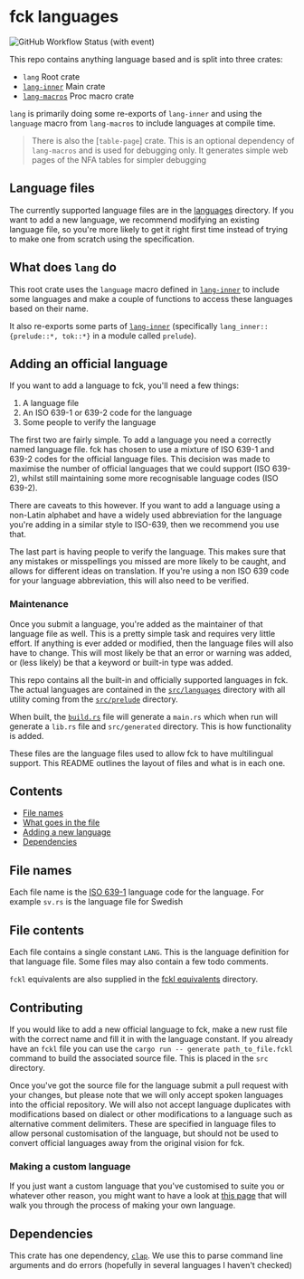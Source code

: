 # fck languages

![GitHub Workflow Status (with event)](https://img.shields.io/github/actions/workflow/status/fck-language/lang/test.yaml?style=for-the-badge&label=Tests)

This repo contains anything language based and is split into three crates:
- `lang` Root crate
- [`lang-inner`] Main crate 
- [`lang-macros`] Proc macro crate

`lang` is primarily doing some re-exports of `lang-inner` and using the `language` macro from `lang-macros` to include languages at compile time.

> There is also the [`table-page`] crate. This is an optional dependency of `lang-macros` and is used for debugging only. It generates simple web pages of the NFA tables for simpler debugging

## Language files

The currently supported language files are in the [languages](languages) directory. If you want to add a new language, we recommend modifying an existing language file, so you're more likely to get it right first time instead of trying to make one from scratch using the specification.

## What does `lang` do

This root crate uses the `language` macro defined in [`lang-inner`] to include some languages and make a couple of functions to access these languages based on their name.

It also re-exports some parts of [`lang-inner`] (specifically `lang_inner::{prelude::*, tok::*}` in a module called `prelude`).

## Adding an official language

If you want to add a language to fck, you'll need a few things:
1. A language file
2. An ISO 639-1 or 639-2 code for the language
3. Some people to verify the language

The first two are fairly simple. To add a language you need a correctly named language file. fck has chosen to use a mixture of ISO 639-1 and 639-2 codes for the official language files. This decision was made to maximise the number of official languages that we could support (ISO 639-2), whilst still maintaining some more recognisable language codes (ISO 639-2).

There are caveats to this however. If you want to add a language using a non-Latin alphabet and have a widely used abbreviation for the language you're adding in a similar style to ISO-639, then we recommend you use that.

The last part is having people to verify the language. This makes sure that any mistakes or misspellings you missed are more likely to be caught, and allows for different ideas on translation. If you're using a non ISO 639 code for your language abbreviation, this will also need to be verified.

### Maintenance

Once you submit a language, you're added as the maintainer of that language file as well. This is a pretty simple task and requires very little effort. If anything is ever added or modified, then the language files will also have to change. This will most likely be that an error or warning was added, or (less likely) be that a keyword or built-in type was added.

This repo contains all the built-in and officially supported languages in fck. The actual languages are contained in the [`src/languages`](src/languages) directory with all utility coming from the [`src/prelude`](src/prelude) directory.

When built, the [`build.rs`](build.rs) file will generate a `main.rs` which when run will generate a `lib.rs` file and `src/generated` directory. This is how functionality is added.

These files are the language files used to allow fck to have multilingual support. This README outlines the layout of files and what is in each one.

## Contents
- [File names](#file-names)
- [What goes in the file](#file-contents)
- [Adding a new language](#contributing)
- [Dependencies](#dependencies)

## File names

Each file name is the [ISO 639-1](https://en.wikipedia.org/wiki/List_of_ISO_639-1_codes) language code for the language. For example `sv.rs` is the language file for Swedish

## File contents

Each file contains a single constant `LANG`. This is the language definition for that language file. Some files may also contain a few todo comments.

`fckl` equivalents are also supplied in the [fckl equivalents](fckl%20equivalents) directory.

## Contributing

If you would like to add a new official language to fck, make a new rust file with the correct name and fill it in with the language constant. If you already have an `fckl` file you can use the `cargo run -- generate path_to_file.fckl` command to build the associated source file. This is placed in the `src` directory.

Once you've got the source file for the language submit a pull request with your changes, but please note that we will only accept spoken languages into the official repository. We will also not accept language duplicates with modifications based on dialect or other modifications to a language such as alternative comment delimiters. These are specified in language files to allow personal customisation of the language, but should not be used to convert official languages away from the original vision for fck.

### Making a custom language

If you just want a custom language that you've customised to suite you or whatever other reason, you might want to have a look at [this page]() that will walk you through the process of making your own language.

## Dependencies

This crate has one dependency, [`clap`](https://crates.io/crates/clap/3.1.18). We use this to parse command line arguments and do errors (hopefully in several languages I haven't checked)

[`lang-inner`]: lang-inner
[`lang-macros`]: lang-macros
